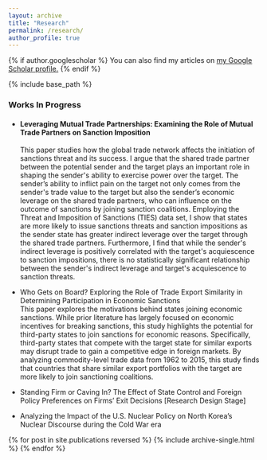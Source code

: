 ```yaml
---
layout: archive
title: "Research"
permalink: /research/
author_profile: true
---
```


{% if author.googlescholar %}
  You can also find my articles on <u><a href="{{author.googlescholar}}">my Google Scholar profile</a>.</u>
{% endif %}

{% include base_path %}
<h3> Works In Progress </h3> 

<ul>
<li><h4><strong>Leveraging Mutual Trade Partnerships: Examining the Role of Mutual Trade Partners on Sanction Imposition </strong></h4>  </li>
  This paper studies how the global trade network affects the initiation of sanctions threat and its success. I argue that the shared trade partner between the potential sender and the target plays an important role in shaping the sender's ability to exercise power over the target. The sender’s ability to inflict pain on the target not only comes from the sender's trade value to the target but also the sender’s economic leverage on the shared trade partners, who can influence on the outcome of sanctions by joining sanction coalitions. Employing the Threat and Imposition of Sanctions (TIES) data set, I show that states are more likely to issue sanctions threats and sanction impositions as the sender state has greater indirect leverage over the target through the shared trade partners. Furthermore, I find that while the sender's indirect leverage is positively correlated with the target's acquiescence to sanction impositions, there is no statistically significant relationship between the sender's indirect leverage and target's acquiescence to sanction threats. 
</ul>

<ul>
<li>Who Gets on Board? Exploring the Role of Trade Export Similarity in Determining Participation in Economic Sanctions </li>
  This paper explores the motivations behind states joining economic sanctions. While prior literature has largely focused on economic incentives for breaking sanctions, this study highlights the potential for third-party states to join sanctions for economic reasons. Specifically, third-party states that compete with the target state for similar exports may disrupt trade to gain a competitive edge in foreign markets. By analyzing commodity-level trade data from 1962 to 2015, this study finds that countries that share similar export portfolios with the target are more likely to join sanctioning coalitions.
</ul>

<ul>
<li>Standing Firm or Caving In? The Effect of State Control and Foreign Policy Preferences on Firms’ Exit Decisions [Research Design Stage]
 </li>
</ul>

<ul>
<li>Analyzing the Impact of the U.S. Nuclear Policy on North Korea’s Nuclear Discourse during the Cold War era
 </li>
</ul>


{% for post in site.publications reversed %}
  {% include archive-single.html %}
{% endfor %}
